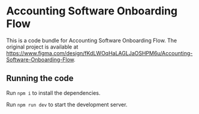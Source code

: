 
  # Accounting Software Onboarding Flow

  This is a code bundle for Accounting Software Onboarding Flow. The original project is available at https://www.figma.com/design/fKdLWOqHaLAGLJaOSHPM6u/Accounting-Software-Onboarding-Flow.

  ## Running the code

  Run `npm i` to install the dependencies.

  Run `npm run dev` to start the development server.
  
